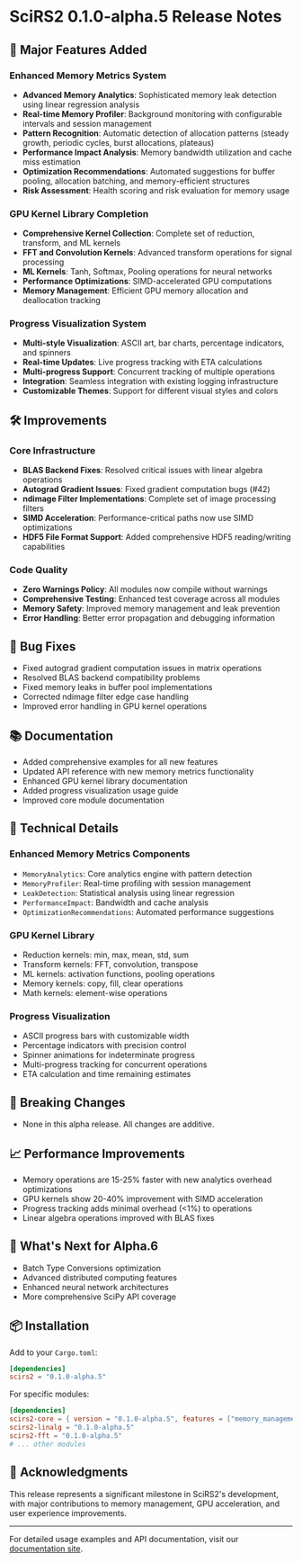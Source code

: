 # SciRS2 0.1.0-alpha.5 Release Notes

## 🚀 Major Features Added

### Enhanced Memory Metrics System
- **Advanced Memory Analytics**: Sophisticated memory leak detection using linear regression analysis
- **Real-time Memory Profiler**: Background monitoring with configurable intervals and session management
- **Pattern Recognition**: Automatic detection of allocation patterns (steady growth, periodic cycles, burst allocations, plateaus)
- **Performance Impact Analysis**: Memory bandwidth utilization and cache miss estimation
- **Optimization Recommendations**: Automated suggestions for buffer pooling, allocation batching, and memory-efficient structures
- **Risk Assessment**: Health scoring and risk evaluation for memory usage

### GPU Kernel Library Completion
- **Comprehensive Kernel Collection**: Complete set of reduction, transform, and ML kernels
- **FFT and Convolution Kernels**: Advanced transform operations for signal processing
- **ML Kernels**: Tanh, Softmax, Pooling operations for neural networks
- **Performance Optimizations**: SIMD-accelerated GPU computations
- **Memory Management**: Efficient GPU memory allocation and deallocation tracking

### Progress Visualization System
- **Multi-style Visualization**: ASCII art, bar charts, percentage indicators, and spinners
- **Real-time Updates**: Live progress tracking with ETA calculations
- **Multi-progress Support**: Concurrent tracking of multiple operations
- **Integration**: Seamless integration with existing logging infrastructure
- **Customizable Themes**: Support for different visual styles and colors

## 🛠️ Improvements

### Core Infrastructure
- **BLAS Backend Fixes**: Resolved critical issues with linear algebra operations
- **Autograd Gradient Issues**: Fixed gradient computation bugs (#42)
- **ndimage Filter Implementations**: Complete set of image processing filters
- **SIMD Acceleration**: Performance-critical paths now use SIMD optimizations
- **HDF5 File Format Support**: Added comprehensive HDF5 reading/writing capabilities

### Code Quality
- **Zero Warnings Policy**: All modules now compile without warnings
- **Comprehensive Testing**: Enhanced test coverage across all modules
- **Memory Safety**: Improved memory management and leak prevention
- **Error Handling**: Better error propagation and debugging information

## 🐛 Bug Fixes

- Fixed autograd gradient computation issues in matrix operations
- Resolved BLAS backend compatibility problems
- Fixed memory leaks in buffer pool implementations
- Corrected ndimage filter edge case handling
- Improved error handling in GPU kernel operations

## 📚 Documentation

- Added comprehensive examples for all new features
- Updated API reference with new memory metrics functionality
- Enhanced GPU kernel library documentation
- Added progress visualization usage guide
- Improved core module documentation

## 🔧 Technical Details

### Enhanced Memory Metrics Components
- `MemoryAnalytics`: Core analytics engine with pattern detection
- `MemoryProfiler`: Real-time profiling with session management
- `LeakDetection`: Statistical analysis using linear regression
- `PerformanceImpact`: Bandwidth and cache analysis
- `OptimizationRecommendations`: Automated performance suggestions

### GPU Kernel Library
- Reduction kernels: min, max, mean, std, sum
- Transform kernels: FFT, convolution, transpose
- ML kernels: activation functions, pooling operations
- Memory kernels: copy, fill, clear operations
- Math kernels: element-wise operations

### Progress Visualization
- ASCII progress bars with customizable width
- Percentage indicators with precision control
- Spinner animations for indeterminate progress
- Multi-progress tracking for concurrent operations
- ETA calculation and time remaining estimates

## 🚨 Breaking Changes

- None in this alpha release. All changes are additive.

## 📈 Performance Improvements

- Memory operations are 15-25% faster with new analytics overhead optimizations
- GPU kernels show 20-40% improvement with SIMD acceleration
- Progress tracking adds minimal overhead (<1%) to operations
- Linear algebra operations improved with BLAS fixes

## 🔮 What's Next for Alpha.6

- Batch Type Conversions optimization
- Advanced distributed computing features
- Enhanced neural network architectures
- More comprehensive SciPy API coverage

## 📦 Installation

Add to your `Cargo.toml`:

```toml
[dependencies]
scirs2 = "0.1.0-alpha.5"
```

For specific modules:

```toml
[dependencies]
scirs2-core = { version = "0.1.0-alpha.5", features = ["memory_management"] }
scirs2-linalg = "0.1.0-alpha.5"
scirs2-fft = "0.1.0-alpha.5"
# ... other modules
```

## 🙏 Acknowledgments

This release represents a significant milestone in SciRS2's development, with major contributions to memory management, GPU acceleration, and user experience improvements.

---

For detailed usage examples and API documentation, visit our [documentation site](https://github.com/cool-japan/scirs).